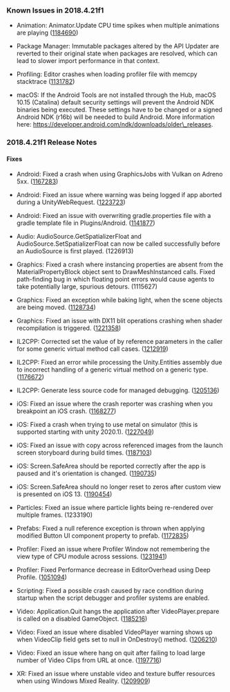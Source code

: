 ### Known Issues in 2018.4.21f1

*   Animation: Animator.Update CPU time spikes when multiple animations are playing ([1184690](https://issuetracker.unity3d.com/issues/animator-dot-update-cpu-time-spikes-when-multiple-animations-are-playing))
    
*   Package Manager: Immutable packages altered by the API Updater are reverted to their original state when packages are resolved, which can lead to slower import performance in that context.
    
*   Profiling: Editor crashes when loading profiler file with memcpy stacktrace ([1131782](https://issuetracker.unity3d.com/issues/editor-crashes-when-loading-profiler-file-with-memcpy-stacktrace))
    
*   macOS: If the Android Tools are not installed through the Hub, macOS 10.15 (Catalina) default security settings will prevent the Android NDK binaries being executed. These settings have to be changed or a signed Android NDK (r16b) will be needed to build Android. More information here: https://developer.android.com/ndk/downloads/older\_releases.
    

### 2018.4.21f1 Release Notes

#### Fixes

*   Android: Fixed a crash when using GraphicsJobs with Vulkan on Adreno 5xx. ([1167283](https://issuetracker.unity3d.com/issues/android-lwrp-vulkan-build-crashes-when-having-any-object-in-front-of-the-camera))
    
*   Android: Fixed an issue where warning was being logged if app aborted during a UnityWebRequest. ([1223723](https://issuetracker.unity3d.com/issues/android-closing-app-with-an-unfinished-unitywebrequest-throws-a-timeout-while-trying-to-pause-the-unity-engine-warning))
    
*   Android: Fixed an issue with overwriting gradle.properties file with a gradle template file in Plugins/Android. ([1141877](https://issuetracker.unity3d.com/issues/android-gradle-build-fails-with-androidx-libraries))
    
*   Audio: AudioSource.GetSpatializerFloat and AudioSource.SetSpatializerFloat can now be called successfully before an AudioSource is first played. (1226913)
    
*   Graphics: Fixed a crash where instancing properties are absent from the MaterialPropertyBlock object sent to DrawMeshInstanced calls. Fixed path-finding bug in which floating point errors would cause agents to take potentially large, spurious detours. (1115627)
    
*   Graphics: Fixed an exception while baking light, when the scene objects are being moved. ([1128734](https://issuetracker.unity3d.com/issues/baking-light-causes-error-internal-jobtempalloc-has-allocations-that-are-more-than-4-frames-old))
    
*   Graphics: Fixed an issue with DX11 blit operations crashing when shader recompilation is triggered. ([1221358](https://issuetracker.unity3d.com/issues/editor-crashes-on-constantbuffersd3d11base-setbuiltincbconstant-when-creating-a-new-standart-surface-shader))
    
*   IL2CPP: Corrected set the value of by reference parameters in the caller for some generic virtual method call cases. ([1212919](https://issuetracker.unity3d.com/issues/il2cpp-incorrectly-boxes-values-when-using-generic-virtual-methods-on-structs))
    
*   IL2CPP: Fixed an error while processing the Unity.Entities assembly due to incorrect handling of a generic virtual method on a generic type. ([1176672](https://issuetracker.unity3d.com/issues/errors-appear-on-build-and-run-with-il2cpp-while-loading-properties-package))
    
*   IL2CPP: Generate less source code for managed debugging. ([1205136](https://issuetracker.unity3d.com/issues/ios-arm64-branch-out-of-range-747396072-max-is-plus-slash-128mb-xcode-error-when-building-development-build-with-script-debugging))
    
*   iOS: Fixed an issue where the crash reporter was crashing when you breakpoint an iOS crash. ([1168277](https://issuetracker.unity3d.com/issues/ios-crash-during-shutdown))
    
*   iOS: Fixed a crash when trying to use metal on simulator (this is supported starting with unity 2020.1). ([1227049](https://issuetracker.unity3d.com/issues/ios-simulator-fails-to-launch-with-gfx-device-initialization-failed-error))
    
*   iOS: Fixed an issue with copy across referenced images from the launch screen storyboard during build times. ([1187103](https://issuetracker.unity3d.com/issues/ios-storyboards-referenced-resources-are-not-exported-to-xcode-project))
    
*   iOS: Screen.SafeArea should be reported correctly after the app is paused and it's orientation is changed. ([1190735](https://issuetracker.unity3d.com/issues/ios-screen-dot-safearea-values-are-incorrect-after-app-pause-and-orientation-change))
    
*   iOS: Screen.SafeArea should no longer reset to zeros after custom view is presented on iOS 13. ([1190454](https://issuetracker.unity3d.com/issues/ios-safe-area-resets-to-zeros-after-custom-view-is-presented-on-ios-13))
    
*   Particles: Fixed an issue where particle lights being re-rendered over multiple frames. (1233190)
    
*   Prefabs: Fixed a null reference exception is thrown when applying modified Button UI component property to prefab. ([1172835](https://issuetracker.unity3d.com/issues/null-reference-exception-is-thrown-when-applying-modified-button-ui-component-property-to-prefab))
    
*   Profiler: Fixed an issue where Profiler Window not remembering the view type of CPU module across sessions. ([1231941](https://issuetracker.unity3d.com/issues/cpu-usage-profiler-opens-up-to-timeline-view-on-every-session-not-remembering-state))
    
*   Profiler: Fixed Performance decrease in EditorOverhead using Deep Profile. ([1051094](https://issuetracker.unity3d.com/issues/performance-decrease-in-editoroverhead-using-deep-profile))
    
*   Scripting: Fixed a possible crash caused by race condition during startup when the script debugger and profiler systems are enabled.
    
*   Video: Application.Quit hangs the application after VideoPlayer.prepare is called on a disabled GameObject. ([1185216](https://issuetracker.unity3d.com/issues/application-dot-quit-hangs-the-application-after-videoplayer-dot-prepare-is-called-on-a-disabled-gameobject-on-windows))
    
*   Video: Fixed an issue where disabled VideoPlayer warning shows up when VideoClip field gets set to null in OnDestroy() method. ([1206210](https://issuetracker.unity3d.com/issues/disabled-videoplayer-warning-shows-up-when-videoclip-field-gets-set-to-null-in-ondestroy-method))
    
*   Video: Fixed an issue where hang on quit after failing to load large number of Video Clips from URL at once. ([1197716](https://issuetracker.unity3d.com/issues/unity-hangs-on-quit-after-failing-to-load-large-number-of-video-clips-from-url-at-once))
    
*   XR: Fixed an issue where unstable video and texture buffer resources when using Windows Mixed Reality. ([1209909](https://issuetracker.unity3d.com/issues/hl2-mixed-reality-capture-with-render-from-pv-cam-feature-turned-on-has-unstable-video))